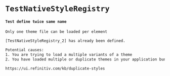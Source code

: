 # `TestNativeStyleRegistry`

#### `Test define twice same name`

```html
Only one theme file can be loaded per element

[TestNativeStyleRegistry_2] has already been defined.

Potential causes:
1. You are trying to load a multiple variants of a theme
2. You have loaded multiple or duplicate themes in your application bundle

https://ui.refinitiv.com/kb/duplicate-styles

```

